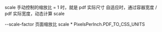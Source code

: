 scale
手动控制的缩放比 = 1 时，就是 pdf 实际尺寸
自适应时，通过容器宽度 / pdf 实际宽度，动态计算 scale

--scale-factor 页面缩放比
scale \* PixelsPerInch.PDF_TO_CSS_UNITS
